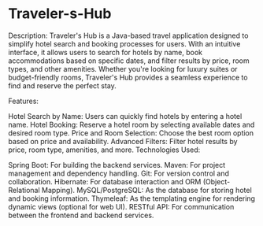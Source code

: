 # Traveler-s-Hub
Description:
Traveler's Hub is a Java-based travel application designed to simplify hotel search and booking processes for users. With an intuitive interface, it allows users to search for hotels by name, book accommodations based on specific dates, and filter results by price, room types, and other amenities. Whether you're looking for luxury suites or budget-friendly rooms, Traveler's Hub provides a seamless experience to find and reserve the perfect stay.

Features:

Hotel Search by Name: Users can quickly find hotels by entering a hotel name.
Hotel Booking: Reserve a hotel room by selecting available dates and desired room type.
Price and Room Selection: Choose the best room option based on price and availability.
Advanced Filters: Filter hotel results by price, room type, amenities, and more.
Technologies Used:

Spring Boot: For building the backend services.
Maven: For project management and dependency handling.
Git: For version control and collaboration.
Hibernate: For database interaction and ORM (Object-Relational Mapping).
MySQL/PostgreSQL: As the database for storing hotel and booking information.
Thymeleaf: As the templating engine for rendering dynamic views (optional for web UI).
RESTful API: For communication between the frontend and backend services.
